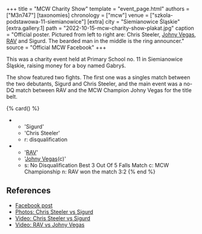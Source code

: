 +++
title = "MCW Charity Show"
template = "event_page.html"
authors = ["M3n747"]
[taxonomies]
chronology = ["mcw"]
venue = ["szkola-podstawowa-11-siemianowice"]
[extra]
city = "Siemianowice Śląskie"
[extra.gallery.1]
path = "2022-10-15-mcw-charity-show-plakat.jpg"
caption = "Official poster. Pictured from left to right are: Chris Steeler, [Johny Vegas](@/w/johny-vegas.md), [RAV](@/w/rav.md) and Sigurd. The bearded man in the middle is the ring announcer."
source = "Official MCW Facebook"
+++

This was a charity event held at Primary School no. 11 in Siemianowice Śląskie, raising money for a boy named Gabryś.

The show featured two fights. The first one was a singles match between the two debutants, Sigurd and Chris Steeler, and the main event was a no-DQ match between RAV and the MCW Champion Johny Vegas for the title belt.

{% card() %}
- - 'Sigurd'
  - 'Chris Steeler'
  - r: disqualification
- - '[RAV](@/w/rav.md)'
  - '[Johny Vegas](@/w/johny-vegas.md)(c)'
  - s: No Disqualification Best 3 Out Of 5 Falls Match
    c: MCW Championship
    n: RAV won the match 3:2
{% end %}

## References

* [Facebook post](https://www.facebook.com/minecitywrestling/posts/pfbid036Ts8szvAz5DxV4KTgXE6VHe6rZLRts9ga6g961GMCo867ro7JtFiejTgiHSU2tfcl)
* [Photos: Chris Steeler vs Sigurd](https://www.facebook.com/minecitywrestling/posts/pfbid0v9x6W2MZuPGAiNHsz4joMKgieNuj9qynPEdA3C2zGqWbcWcLx6bu7PJs2uF9GzNVl)
* [Video: Chris Steeler vs Sigurd](https://www.youtube.com/watch?v=4o31Ix1s7Xo)
* [Video: RAV vs Johny Vegas](https://www.youtube.com/watch?v=fLphTfm97j8)
